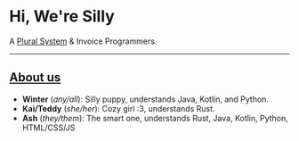 # Hi, We're Silly
A [Plural System](https://morethanone.info/) & Invoice Programmers.

---

## [About us](https://pronouns.cc/@femmesexual)
- **Winter** (_any/all_): Silly puppy, understands Java, Kotlin, and Python.
- **Kai/Teddy** (_she/her_): Cozy girl :3, understands Rust.
- **Ash** (_they/them_): The smart one, understands Rust, Java, Kotlin, Python, HTML/CSS/JS
